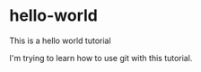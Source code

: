 # hello-world
This is a hello world tutorial

I'm trying to learn how to use git with this tutorial.
